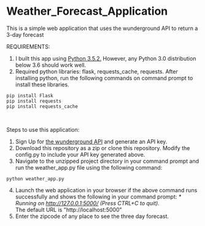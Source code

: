 # Weather_Forecast_Application
This is a simple web application that uses the wunderground API to return a 3-day forecast

REQUIREMENTS:<br>
1) I built this app using <a href="https://www.python.org/downloads/release/python-352/">Python 3.5.2.</a> However, any Python 3.0 distribution below 3.6 should work well.<br>
2) Required python libraries: flask, requests_cache, requests. After installing python, run the following commands on command prompt to install these libraries.<br>
```
pip install Flask
pip install requests
pip install requests_cache
```
<br>

Steps to use this application:<br>
1) Sign Up for <a href="https://www.wunderground.com/weather/api/d/docs">the wunderground API</a> and generate an API key. <br>
2) Download this repository as a zip or clone this repository. Modify the config.py to include your API key generated above.<br>
3) Navigate to the unzipped project directory in your command prompt and run the weather_app.py file using the following command:<br>
```
python weather_app.py
```
4) Launch the web application in your browser if the above command runs successfully and shows the following in your command prompt:
 <i>* Running on http://127.0.0.1:5000/ (Press CTRL+C to quit).</i> <br>
 The default URL is "http://localhost:5000" <br>
5) Enter the zipcode of any place to see the three day forecast. <br>

